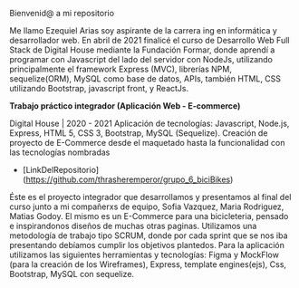 
Bienvenid@ a mi repositorio

Me llamo Ezequiel Arias  soy aspirante de la carrera ing en informática  y desarrollador web. En abril de 2021 finalicé el curso de Desarrollo Web Full Stack de Digital House mediante la Fundación Formar, donde aprendí a programar con Javascript del lado del servidor con NodeJs, utilizando principalmente el framework Express (MVC), librerías NPM, sequelize(ORM), MySQL como base de datos, APIs, también HTML, CSS utilizando Bootstrap, javascript front, y ReactJs.

**Trabajo práctico integrador (Aplicación Web - E-commerce)**

Digital House | 2020 - 2021
Aplicación de tecnologías: Javascript, Node.js, Express, HTML 5, CSS 3, Bootstrap, MySQL (Sequelize). 
Creación de proyecto de E-Commerce desde el maquetado hasta la funcionalidad con las tecnologías nombradas

- [LinkDelRepositorio] (https://github.com/thrasheremperor/grupo_6_biciBikes)

 Éste es el proyecto integrador que desarrollamos y presentamos al final del curso junto a mi compañerxs de equipo, Sofia Vazquez, Maria Rodriguez, Matias Godoy. El mismo es un E-Commerce para una bicicleteria, pensado e inspirandonos diseños de muchas otras paginas. Utilizamos una metodología de trabajo tipo SCRUM, donde por cada sprint que se nos iba presentando debíamos cumplir los objetivos plantedos. Para la aplicación utilizamos las siguientes herramientas y tecnologías: Figma y MockFlow (para la creación de los Wireframes), Express, template engines(ejs), Css, Bootstrap, MySQL con sequelize.